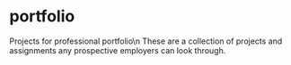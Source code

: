 # portfolio
Projects for professional portfolio\n
These are a collection of projects and assignments any prospective employers can look through.

